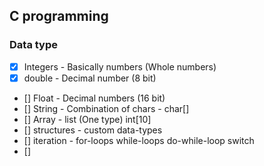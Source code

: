 ## C programming

### Data type
- [X] Integers - Basically numbers (Whole numbers)
- [X] double - Decimal number (8 bit)
- [] Float - Decimal numbers (16 bit)
- [] String - Combination of chars - char[]
- [] Array - list (One type) int[10]
- [] structures - custom data-types
- [] iteration - for-loops while-loops do-while-loop switch
- [] 
